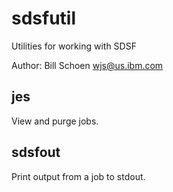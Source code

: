 # sdsfutil

Utilities for working with SDSF

Author: Bill Schoen <wjs@us.ibm.com>

## jes

View and purge jobs.

## sdsfout

Print output from a job to stdout.
